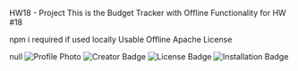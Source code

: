 HW18 - Project
This is the Budget Tracker with Offline Functionality for HW #18

npm i required if used locally
Usable Offline
Apache License



null
![Profile Photo](https://avatars0.githubusercontent.com/u/46634216?v=4)
![Creator Badge](https://img.shields.io/static/v1?label=Creator&message=TedBelanoff&color=red)
![License Badge](https://img.shields.io/static/v1?label=License&message=Apache%20License&color=blueviolet)
![Installation Badge](https://img.shields.io/static/v1?label=Install&message=npm%20i%20required%20if%20used%20locally&color=brightgreen)
